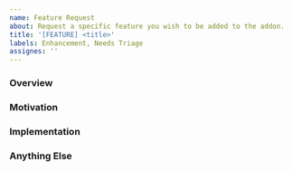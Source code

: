 ```yaml
---
name: Feature Request
about: Request a specific feature you wish to be added to the addon.
title: '[FEATURE] <title>'
labels: Enhancement, Needs Triage
assignes: ''
---
```


<!--
    Please search to see if a similar request exists.
-->

### Overview
<!-- 
In a few sentences, describe the intended feature 
and its core capabilities
-->

### Motivation
<!-- Why should this feature be added? -->

### Implementation
<!-- 
Details on how you believe this should be implemented. 
For example, specific UI styling, configuration options, 
or functional integrations.
-->

### Anything Else
<!-- Any other context that does not fit in other sections -->